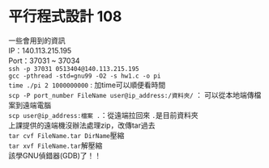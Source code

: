 平行程式設計 108
===
一些會用到的資訊  
IP：140.113.215.195  
Port：37031 ~ 37034  
`ssh -p 37031 0513404@140.113.215.195`  
`gcc -pthread -std=gnu99 -O2 -s hw1.c -o pi`  
`time ./pi 2 1000000000` : 加time可以順便看時間  
`scp -P port_number FileName user@ip_address:/資料夾/` ： 可以從本地端傳檔案到遠端電腦  
`scp user@ip_address:檔案 .`：從遠端拉回來 `.`是目前資料夾  
上課提供的遠端機沒辦法處理zip，改傳tar過去  
`tar cvf FileName.tar DirName`壓縮  
`tar xvf FileName.tar`解壓縮  
該學GNU偵錯器(GDB)了！！  
